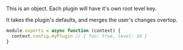 This is an object. Each plugin will have it's own root level key. 

It takes the plugin's defaults, and merges the user's changes overtop.

```js
module.exports = async function (context) {
  context.config.myPlugin // { fun: true, level: 10 }
}
```
